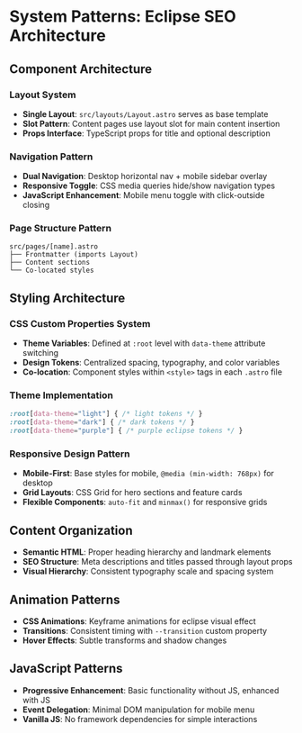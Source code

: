 # System Patterns: Eclipse SEO Architecture

## Component Architecture

### Layout System
- **Single Layout**: `src/layouts/Layout.astro` serves as base template
- **Slot Pattern**: Content pages use layout slot for main content insertion
- **Props Interface**: TypeScript props for title and optional description

### Navigation Pattern
- **Dual Navigation**: Desktop horizontal nav + mobile sidebar overlay
- **Responsive Toggle**: CSS media queries hide/show navigation types
- **JavaScript Enhancement**: Mobile menu toggle with click-outside closing

### Page Structure Pattern
```
src/pages/[name].astro
├── Frontmatter (imports Layout)
├── Content sections
└── Co-located styles
```

## Styling Architecture

### CSS Custom Properties System
- **Theme Variables**: Defined at `:root` level with `data-theme` attribute switching
- **Design Tokens**: Centralized spacing, typography, and color variables
- **Co-location**: Component styles within `<style>` tags in each `.astro` file

### Theme Implementation
```css
:root[data-theme="light"] { /* light tokens */ }
:root[data-theme="dark"] { /* dark tokens */ }
:root[data-theme="purple"] { /* purple eclipse tokens */ }
```

### Responsive Design Pattern
- **Mobile-First**: Base styles for mobile, `@media (min-width: 768px)` for desktop
- **Grid Layouts**: CSS Grid for hero sections and feature cards
- **Flexible Components**: `auto-fit` and `minmax()` for responsive grids

## Content Organization
- **Semantic HTML**: Proper heading hierarchy and landmark elements
- **SEO Structure**: Meta descriptions and titles passed through layout props
- **Visual Hierarchy**: Consistent typography scale and spacing system

## Animation Patterns
- **CSS Animations**: Keyframe animations for eclipse visual effect
- **Transitions**: Consistent timing with `--transition` custom property
- **Hover Effects**: Subtle transforms and shadow changes

## JavaScript Patterns
- **Progressive Enhancement**: Basic functionality without JS, enhanced with JS
- **Event Delegation**: Minimal DOM manipulation for mobile menu
- **Vanilla JS**: No framework dependencies for simple interactions